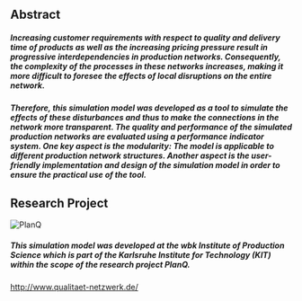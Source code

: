 ## Abstract
##### Increasing customer requirements with respect to quality and delivery time of products as well as the increasing pricing pressure result in progressive interdependencies in production networks. Consequently, the complexity of the processes in these networks increases, making it more difficult to foresee the effects of local disruptions on the entire network. 
##### Therefore, this simulation model was developed as a tool to simulate the effects of these disturbances and thus to make the connections in the network more transparent. The quality and performance of the simulated production networks are evaluated using a performance indicator system. One key aspect is the modularity: The model is applicable to different production network structures. Another aspect is the user-friendly implementation and design of the simulation model in order to ensure the practical use of the tool. 
## Research Project
![PlanQ](https://user-images.githubusercontent.com/50625291/57704529-63845400-7662-11e9-8ab7-d84d3476b699.png)
##### This simulation model was developed at the wbk Institute of Production Science which is part of the Karlsruhe Institute for Technology (KIT) within the scope of the research project PlanQ.
http://www.qualitaet-netzwerk.de/
